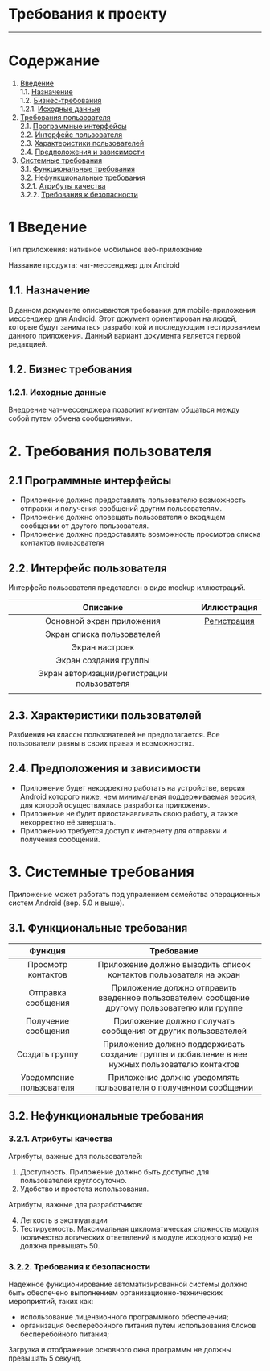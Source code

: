﻿# Требования к проекту
---

# Содержание

1. [Введение](#intro)  
1.1. [Назначение](#appointment)  
1.2. [Бизнес-требования](#business)  
1.2.1. [Исходные данные](#data)  
2. [Требования пользователя](#requirements)  
2.1. [Программные интерфейсы](#interfaces)  
2.2. [Интерфейс пользователя](#ui)  
2.3. [Характеристики пользователей](#users)  
2.4. [Предположения и зависимости](#dependence)  
3. [Системные требования](#systemreq)  
3.1. [Функциональные требования](#functionalreq)  
3.2. [Нефункциональные требования](#nonfunctionalreq)  
3.2.1. [Атрибуты качества](#qa)  
3.2.2. [Требования к безопасности](#security)  


<a name = "intro"/>

# 1 Введение

Тип приложения: нативное мобильное веб-приложение

Название продукта: чат-мессенджер для Android 


<a name = "appointment"/>

## 1.1. Назначение

В данном документе описываются требования для mobile-приложения мессенджер для Android. Этот документ ориентирован на людей, которые будут заниматься разработкой и последующим тестированием данного приложения. Данный вариант документа является первой редакцией.


<a name = "business"/>

## 1.2. Бизнес требования


<a name = "data"/>

### 1.2.1. Исходные данные

Внедрение чат-мессенджера позволит клиентам общаться между собой путем обмена сообщениями.


<a name = "requirements"/>

# 2. Требования пользователя


<a name = "interfaces"/>

## 2.1 Программные интерфейсы

* Приложение должно предоставлять пользователю возможность отправки и получения сообщений другим пользователям.
* Приложение должно оповещать пользователя о входящем сообщении от другого пользователя.
* Приложение должно предоставлять возможность просмотра списка контактов пользователя


<a name = "ui"/>

## 2.2. Интерфейс пользователя

Интерфейс пользователя представлен в виде mockup иллюстраций.

| Описание| Иллюстрация|
| :------: | :-------: |
| Основной экран приложения | [Регистрация](/Images/signIn.png) |
| Экран списка пользователей |  |
| Экран настроек |  |
| Экран создания группы |  |
| Экран авторизации/регистрации пользователя |  |
|  |  |



<a name = "users"/>

## 2.3. Характеристики пользователей

Разбиения на классы пользователей не предполагается. Все пользователи равны в своих правах и возможностях.


<a name = "dependence"/>

## 2.4. Предположения и зависимости

* Приложение будет некорректно работать на устройстве, версия Android которого ниже, чем минимальная поддерживаемая версия, для которой осуществлялась разработка приложения.
* Приложение не будет приостанавливать свою работу, а также некорректно её завершать. 
* Приложению требуется доступ к интернету для отправки и получения сообщений.

<a name = "systemreq"/>

# 3. Системные требования

Приложение может работать под упралением семейства операционных систем Android (вер. 5.0 и выше).


<a name = "functionalreq"/>

## 3.1. Функциональные требования

| Функция | Требование |
| :------: | :-------: |
| Просмотр контактов | Приложение должно выводить список контактов пользователя на экран |
| Отправка сообщения | Приложение должно отправить введенное пользователем сообщение другому пользователю или группе |
| Получение сообщения | Приложение должно получать сообщения от других пользователей |
| Создать группу | Приложение должно поддерживать создание группы и добавление в нее нужных пользователю контактов |
| Уведомление пользователя | Приложение должно уведомлять пользователя о полученном сообщении |

 

<a name = "nonfunctionalreq"/>

## 3.2. Нефункциональные требования


<a name = "qa"/>

### 3.2.1. Атрибуты качества

Атрибуты, важные для пользователей:
1. Доступность. Приложение должно быть доступно для пользователей круглосуточно.
2. Удобство и простота использования. 

Атрибуты, важные для разработчиков:

4. Легкость в эксплуатации
5. Тестируемость. Максимальная цикломатическая сложность модуля (количество логических ответвлений в модуле исходного кода) не должна превышать 50.


<a name = "security"/>

### 3.2.2. Требования к безопасности

Надежное функционирование автоматизированной системы должно быть обеспечено выполнением организационно-технических мероприятий, таких как:

- использование лицензионного программного обеспечения;
- организация бесперебойного питания путем использования блоков бесперебойного питания;

Загрузка и отображение основного окна программы не должны превышать 5 секунд. 

